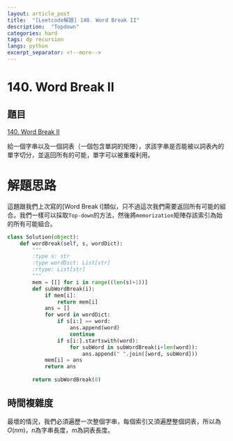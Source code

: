 ```yaml
---
layout: article_post
title:  "[Leetcode解題] 140. Word Break II"
description:  "Topdown"
categories: hard 
tags: dp recursion
langs: python
excerpt_separator: <!--more-->
---
```


# 140. Word Break II

## 題目

[140. Word Break II](https://leetcode.com/problems/word-break-ii/)

給一個字串以及一個詞表（一個包含單詞的矩陣），求該字串是否能被以詞表內的單字切分，並返回所有的可能，單字可以被重複利用。
<!--more-->
# 解題思路

這題跟我們上次寫的[Word Break I]類似，只不過這次我們需要返回所有可能的組合。我們一樣可以採取`Top-down`的方法，然後將`memorization`矩陣存該索引為始的所有可能組合。

```python
class Solution(object):
    def wordBreak(self, s, wordDict):
        """
        :type s: str
        :type wordDict: List[str]
        :rtype: List[str]
        """
        mem = [[] for i in range((len(s)+1))]
        def subWordBreak(i):
            if mem[i]:
                return mem[i]
            ans = []
            for word in wordDict:
                if s[i:] == word:
                    ans.append(word)
                    continue
                if s[i:].startswith(word):
                    for subWord in subWordBreak(i+len(word)):
                        ans.append(" ".join([word, subWord]))
            mem[i] = ans
            return ans
            
        return subWordBreak(0)
```

## 時間複雜度

最壞的情況，我們必須遍歷一次整個字串，每個索引又須遍歷整個詞表，所以為$O(nm)$，$n$為字串長度，$m$為詞表長度。